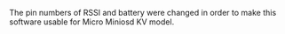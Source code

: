 
The pin numbers of RSSI and battery were changed in order to make this software usable for Micro Miniosd KV model.

